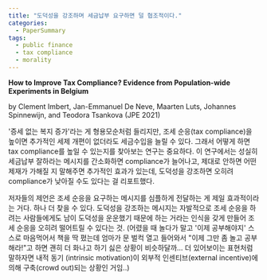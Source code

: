 ```yaml
---
title: "도덕성을 강조하며 세금납부 요구하면 덜 협조적이다."
categories:
  - PaperSummary
tags:
  - public finance
  - tax compliance
  - morality
---
```


**How to Improve Tax Compliance? Evidence from Population-wide Experiments in Belgium**

by Clement Imbert, Jan-Emmanuel De Neve, Maarten Luts, Johannes Spinnewijn, and Teodora Tsankova (JPE 2021)

'증세 없는 복지 증가'라는 게 형용모순처럼 들리지만, 조세 순응(tax compliance)을 높이면 추가적인 세제 개편이 없더라도 세금수입을 늘릴 수 있다. 그래서 어떻게 하면 tax compliance를 높일 수 있는지를 찾아보는 연구는 중요하다. 이 연구에서는 성실히 세금납부 잘하라는 메시지를 간소화하면 compliance가 늘어나고, 제대로 안하면 어떤 제재가 가해질 지 말해주면 추가적인 효과가 있는데, 도덕성을 강조하면 오히려 compliance가 낮아질 수도 있다는 걸 리포트했다. 

저자들의 제언은 조세 순응을 요구하는 메시지를 심플하게 전달하는 게 제일 효과적이라는 거다. 하나 더 찾을 수 있다. 도덕성을 강조하는 메시지는 자발적으로 조세 순응을 하려는 사람들에게도 남이 도덕성을 운운했기 때문에 하는 거라는 인식을 갖게 만들어 조세 순응을 오히려 떨어트릴 수 있다는 것. (어렸을 때 놀다가 말고 '이제 공부해야지' 스스로 마음먹어서 책을 딱 폈는데 엄마가 문 벌컥 열고 들어와서 "이제 그만 좀 놀고 공부해라!"고 하면 괜히 더 화나고 하기 싫은 상황이 비슷하달까... 더 있어보이는 표현처럼 말하자면 내적 동기 (intrinsic motivation)이 외부적 인센티브(external incentive)에 의해 구축(crowd out)되는 상황인 거임..)